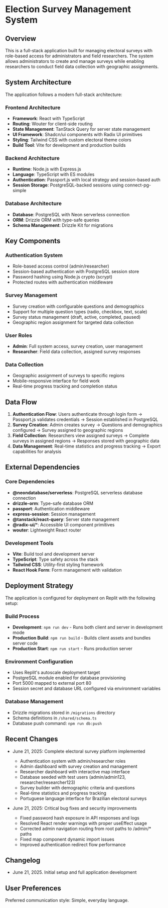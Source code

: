 # Election Survey Management System

## Overview

This is a full-stack application built for managing electoral surveys with role-based access for administrators and field researchers. The system allows administrators to create and manage surveys while enabling researchers to conduct field data collection with geographic assignments.

## System Architecture

The application follows a modern full-stack architecture:

### Frontend Architecture
- **Framework**: React with TypeScript
- **Routing**: Wouter for client-side routing
- **State Management**: TanStack Query for server state management
- **UI Framework**: Shadcn/ui components with Radix UI primitives
- **Styling**: Tailwind CSS with custom electoral theme colors
- **Build Tool**: Vite for development and production builds

### Backend Architecture
- **Runtime**: Node.js with Express.js
- **Language**: TypeScript with ES modules
- **Authentication**: Passport.js with local strategy and session-based auth
- **Session Storage**: PostgreSQL-backed sessions using connect-pg-simple

### Database Architecture
- **Database**: PostgreSQL with Neon serverless connection
- **ORM**: Drizzle ORM with type-safe queries
- **Schema Management**: Drizzle Kit for migrations

## Key Components

### Authentication System
- Role-based access control (admin/researcher)
- Session-based authentication with PostgreSQL session store
- Password hashing using Node.js crypto (scrypt)
- Protected routes with authentication middleware

### Survey Management
- Survey creation with configurable questions and demographics
- Support for multiple question types (radio, checkbox, text, scale)
- Survey status management (draft, active, completed, paused)
- Geographic region assignment for targeted data collection

### User Roles
- **Admin**: Full system access, survey creation, user management
- **Researcher**: Field data collection, assigned survey responses

### Data Collection
- Geographic assignment of surveys to specific regions
- Mobile-responsive interface for field work
- Real-time progress tracking and completion status

## Data Flow

1. **Authentication Flow**: Users authenticate through login form → Passport.js validates credentials → Session established in PostgreSQL
2. **Survey Creation**: Admin creates survey → Questions and demographics configured → Survey assigned to geographic regions
3. **Field Collection**: Researchers view assigned surveys → Complete surveys in assigned regions → Responses stored with geographic data
4. **Data Management**: Real-time statistics and progress tracking → Export capabilities for analysis

## External Dependencies

### Core Dependencies
- **@neondatabase/serverless**: PostgreSQL serverless database connection
- **drizzle-orm**: Type-safe database ORM
- **passport**: Authentication middleware
- **express-session**: Session management
- **@tanstack/react-query**: Server state management
- **@radix-ui/***: Accessible UI component primitives
- **wouter**: Lightweight React router

### Development Tools
- **Vite**: Build tool and development server
- **TypeScript**: Type safety across the stack
- **Tailwind CSS**: Utility-first styling framework
- **React Hook Form**: Form management with validation

## Deployment Strategy

The application is configured for deployment on Replit with the following setup:

### Build Process
- **Development**: `npm run dev` - Runs both client and server in development mode
- **Production Build**: `npm run build` - Builds client assets and bundles server code
- **Production Start**: `npm run start` - Runs production server

### Environment Configuration
- Uses Replit's autoscale deployment target
- PostgreSQL module enabled for database provisioning
- Port 5000 mapped to external port 80
- Session secret and database URL configured via environment variables

### Database Management
- Drizzle migrations stored in `/migrations` directory
- Schema definitions in `/shared/schema.ts`
- Database push command: `npm run db:push`

## Recent Changes

- June 21, 2025: Complete electoral survey platform implemented
  - Authentication system with admin/researcher roles
  - Admin dashboard with survey creation and management
  - Researcher dashboard with interactive map interface
  - Database seeded with test users (admin/admin123, researcher/researcher123)
  - Survey builder with demographic criteria and questions
  - Real-time statistics and progress tracking
  - Portuguese language interface for Brazilian electoral surveys
  
- June 21, 2025: Critical bug fixes and security improvements
  - Fixed password hash exposure in API responses and logs
  - Resolved React render warnings with proper useEffect usage
  - Corrected admin navigation routing from root paths to /admin/* paths
  - Fixed map component dynamic import issues
  - Improved authentication redirect flow performance

## Changelog

- June 21, 2025. Initial setup and full application development

## User Preferences

Preferred communication style: Simple, everyday language.